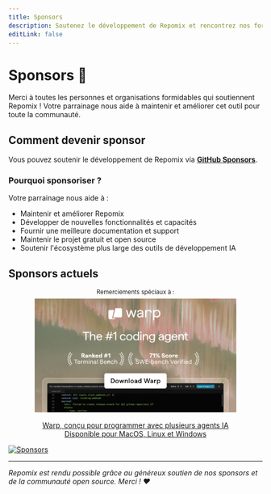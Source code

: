 ```yaml
---
title: Sponsors
description: Soutenez le développement de Repomix et rencontrez nos formidables sponsors
editLink: false
---
```


# Sponsors 💖

Merci à toutes les personnes et organisations formidables qui soutiennent Repomix ! Votre parrainage nous aide à maintenir et améliorer cet outil pour toute la communauté.

## Comment devenir sponsor

Vous pouvez soutenir le développement de Repomix via **[GitHub Sponsors](https://github.com/sponsors/yamadashy)**.

### Pourquoi sponsoriser ?

Votre parrainage nous aide à :
- Maintenir et améliorer Repomix
- Développer de nouvelles fonctionnalités et capacités
- Fournir une meilleure documentation et support
- Maintenir le projet gratuit et open source
- Soutenir l'écosystème plus large des outils de développement IA

## Sponsors actuels

<div align="center">
   <sup>Remerciements spéciaux à :</sup>

   <a href="https://go.warp.dev/repomix" target="_blank">
      <img alt="Warp sponsorship" width="400" src="https://raw.githubusercontent.com/warpdotdev/brand-assets/main/Github/Sponsor/Warp-Github-LG-01.png">
   </a>

  [Warp, conçu pour programmer avec plusieurs agents IA](https://go.warp.dev/repomix)  
  [Disponible pour MacOS, Linux et Windows](https://go.warp.dev/repomix)
</div>

[![Sponsors](https://cdn.jsdelivr.net/gh/yamadashy/sponsor-list/sponsors/sponsors.png)](https://github.com/sponsors/yamadashy)

---

*Repomix est rendu possible grâce au généreux soutien de nos sponsors et de la communauté open source. Merci ! ❤️*